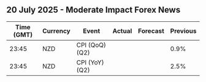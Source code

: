 ## 20 July 2025 - Moderate Impact Forex News

| Time (GMT) | Currency | Event | Actual | Forecast | Previous |
|------|----------|-------|--------|----------|----------|
| 23:45 | NZD | CPI (QoQ) (Q2) |  |  | 0.9% |
| 23:45 | NZD | CPI (YoY) (Q2) |  |  | 2.5% |
